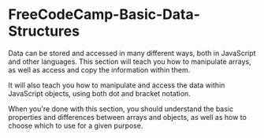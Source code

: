 # FreeCodeCamp-Basic-Data-Structures

Data can be stored and accessed in many different ways, both in JavaScript and other languages. This section will teach you how to manipulate arrays, as well as access and copy the information within them. 

It will also teach you how to manipulate and access the data within JavaScript objects, using both dot and bracket notation. 

When you're done with this section, you should understand the basic properties and differences between arrays and objects, as well as how to choose which to use for a given purpose.